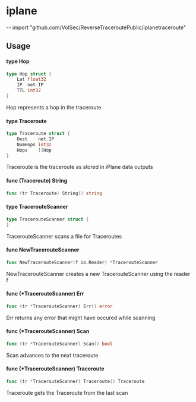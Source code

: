 # iplane
--
    import "github.com/VolSec/ReverseTraceroutePublic/iplanetraceroute"


## Usage

#### type Hop

```go
type Hop struct {
	Lat float32
	IP  net.IP
	TTL int32
}
```

Hop represents a hop in the traceroute

#### type Traceroute

```go
type Traceroute struct {
	Dest    net.IP
	NumHops int32
	Hops    []Hop
}
```

Traceroute is the traceroute as stored in iPlane data outputs

#### func (Traceroute) String

```go
func (tr Traceroute) String() string
```

#### type TracerouteScanner

```go
type TracerouteScanner struct {
}
```

TracerouteScanner scans a file for Traceroutes

#### func  NewTracerouteScanner

```go
func NewTracerouteScanner(f io.Reader) *TracerouteScanner
```
NewTracerouteScanner creates a new TracerouteScanner using the reader f

#### func (*TracerouteScanner) Err

```go
func (tr *TracerouteScanner) Err() error
```
Err returns any error that might have occured while scanning

#### func (*TracerouteScanner) Scan

```go
func (tr *TracerouteScanner) Scan() bool
```
Scan advances to the next traceroute

#### func (*TracerouteScanner) Traceroute

```go
func (tr *TracerouteScanner) Traceroute() Traceroute
```
Traceroute gets the Traceroute from the last scan
